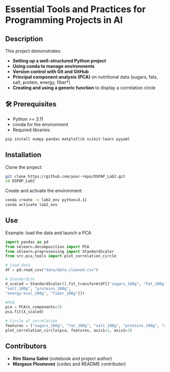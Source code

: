# **Essential Tools and Practices for Programming Projects in AI**

## Description

This project demonstrates:

- **Setting up a well-structured Python project**
- **Using conda to manage environments**
- **Version control with Git and GitHub**
- **Principal component analysis (PCA)** on nutritional data (sugars, fats, salt, protein, energy, fiber*)
- **Creating and using a generic function** to display a correlation circle

## 🛠️ Prerequisites

- Python >= 3.11
- conda for the environment
- Required libraries:
```bash
pip install numpy pandas matplotlib scikit-learn pyyaml
```

## Installation

Clone the project:
```bash
git clone https://github.com/your-repo/DSPAP_Lab2.git
cd DSPAP_Lab2
```

Create and activate the environment:
```bash
conda create -n lab2_env python=3.11
conda activate lab2_env
```


## Use

Example: load the data and launch a PCA

```python
import pandas as pd
from sklearn.decomposition import PCA
from sklearn.preprocessing import StandardScaler
from src.pca_tools import plot_correlation_circle

# Load data
df = pd.read_csv("data/data_cleaned.csv")

# Standardize
X_scaled = StandardScaler().fit_transform(df[["sugars_100g", "fat_100g", 
"salt_100g", "proteins_100g", 
"energy-kcal_100g", "fiber_100g"]])

#PCA
pca = PCA(n_components=3)
pca.fit(X_scaled)

# Circle of correlation
features = ["sugars_100g", "fat_100g", "salt_100g", "proteins_100g", "energy-kcal_100g", "fiber_100g"]
plot_correlation_circle(pca, features, axis1=1, axis2=2)
```

## Contributors

- **Rim Slama Salmi** (notebook and project author)
- **Margaux Plounevez** (codes and README contributor)
